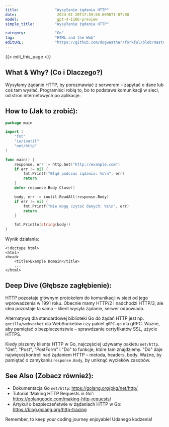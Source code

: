 ```yaml
---
title:                "Wysyłanie żądania HTTP"
date:                  2024-01-20T17:59:50.609871-07:00
model:                 gpt-4-1106-preview
simple_title:         "Wysyłanie żądania HTTP"

category:             "Go"
tag:                  "HTML and the Web"
editURL:              "https://github.com/dogweather/forkful/blob/master/content/pl/go/sending-an-http-request.md"
---
```


{{< edit_this_page >}}

## What & Why? (Co i Dlaczego?)
Wysyłamy żądanie HTTP, by porozmawiać z serwerem – zapytać o dane lub coś tam wysłać. Programiści robią to, bo to podstawa komunikacji w sieci, od stron internetowych po aplikacje.

## How to (Jak to zrobić):
```Go
package main

import (
	"fmt"
	"io/ioutil"
	"net/http"
)

func main() {
	response, err := http.Get("http://example.com")
	if err != nil {
		fmt.Printf("Błąd podczas żądania: %s\n", err)
		return
	}
	defer response.Body.Close()

	body, err := ioutil.ReadAll(response.Body)
	if err != nil {
		fmt.Printf("Nie mogę czytać danych: %s\n", err)
		return
	}

	fmt.Println(string(body))
}
```
Wynik działania:
```
<!doctype html>
<html>
<head>
    <title>Example Domain</title>
    ...
</html>
```

## Deep Dive (Głębsze zagłębienie):
HTTP pozostaje głównym protokołem do komunikacji w sieci od jego wprowadzenia w 1991 roku. Obecnie mamy HTTP/2 i nadchodzi HTTP/3, ale idea pozostaje ta sama – klient wysyła żądanie, serwer odpowiada. 

Alternatywą dla standardowej biblioteki Go do żądań HTTP jest np. `gorilla/websocket` dla WebSocketów czy pakiet `gRPC-go` dla gRPC. Ważne, aby pamiętać o bezpieczeństwie – sprawdzanie certyfikatów SSL, użycie HTTPS.

Kiedy piszemy klienta HTTP w Go, najczęściej używamy pakietu `net/http`. "Get", "Post", "PostForm" i "Do" to funkcje, które tam znajdziemy. "Do" daje najwięcej kontroli nad żądaniem HTTP – metoda, headers, body. Ważne, by pamiętać o zamykaniu `response.Body`, by uniknąć wycieków zasobów.

## See Also (Zobacz również):
- Dokumentacja Go `net/http`: https://golang.org/pkg/net/http/
- Tutorial 'Making HTTP Requests in Go': https://golangcode.com/making-http-requests/
- Artykuł o bezpieczeństwie w żądaniach HTTP w Go: https://blog.golang.org/http-tracing

Remember, to keep your coding journey enjoyable! Udanego kodzenia!

